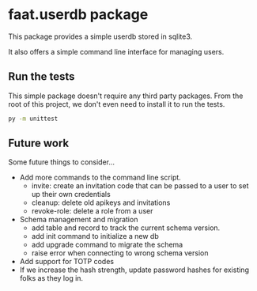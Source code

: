 faat.userdb package
===================

This package provides a simple userdb stored in sqlite3.

It also offers a simple command line interface for managing users.


## Run the tests

This simple package doesn't require any third party packages.
From the root of this project, we don't even need to install it to run the tests.

```cmd
py -m unittest
```


## Future work

Some future things to consider...

*   Add more commands to the command line script.
    *   invite: create an invitation code that can be passed to a user to set up their own credentials
    *   cleanup: delete old apikeys and invitations
    *   revoke-role: delete a role from a user
*   Schema management and migration
    *   add table and record to track the current schema version.
    *   add init command to initialize a new db
    *   add upgrade command to migrate the schema
    *   raise error when connecting to wrong schema version
*   Add support for TOTP codes
*   If we increase the hash strength, update password hashes for existing folks as they log in.

